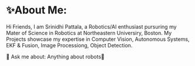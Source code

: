 # ✨About Me:

Hi Friends,
I am Srinidhi Pattala, a Robotics/AI enthusiast pursuring my Mater of Science in Robotics at Northeastern Universiry, Boston. My Projects showcase my expertise in Computer Vision, Autonomous Systems, EKF & Fusion, Image Processiong, Object Detection. 

💬 Ask me about: Anything about robots🤖 

<!--
**pattala-s/pattala-s** is a ✨ _special_ ✨ repository because its `README.md` (this file) appears on your GitHub profile.

Here are some ideas to get you started:

- 🔭 I’m currently working on ...

- 🌱 I’m currently learning ...

- 👯 I’m looking to collaborate on ...

- 🤔 I’m looking for help with ...
- 💬 Ask me about ...
- 📫 How to reach me: ...
- 😄 Pronouns: ...
- ⚡ Fun fact: ...
-->
